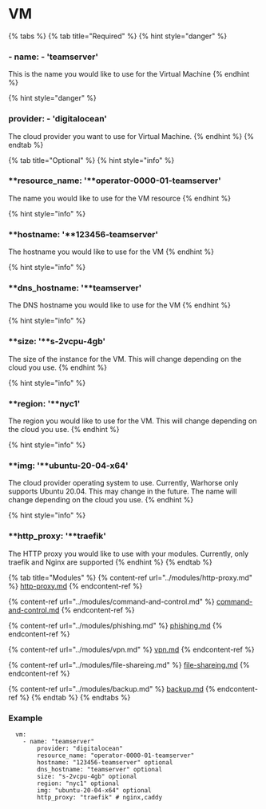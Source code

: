 # VM

{% tabs %}
{% tab title="Required" %}
{% hint style="danger" %}
### - **name: - 'teamserver'**

This is the name you would like to use for the Virtual Machine
{% endhint %}

{% hint style="danger" %}
### **provider: - 'digitalocean'**

The cloud provider you want to use for Virtual Machine.
{% endhint %}
{% endtab %}

{% tab title="Optional" %}
{% hint style="info" %}
### **resource\_name: '**operator-0000-01-teamserver'

The name you would like to use for the VM resource
{% endhint %}

{% hint style="info" %}
### **hostname: '**123456-teamserver'

The hostname you would like to use for the VM
{% endhint %}

{% hint style="info" %}
### **dns\_hostname: '**teamserver'

The DNS hostname you would like to use for the VM
{% endhint %}

{% hint style="info" %}
### **size: '**s-2vcpu-4gb'

The size of the instance for the VM. This will change depending on the cloud you use.
{% endhint %}

{% hint style="info" %}
### **region: '**nyc1'

The region you would like to use for the VM. This will change depending on the cloud you use.
{% endhint %}

{% hint style="info" %}
### **img: '**ubuntu-20-04-x64'

The cloud provider operating system to use. Currently, Warhorse only supports Ubuntu 20.04. This may change in the future. The name will change depending on the cloud you use.
{% endhint %}

{% hint style="info" %}
### **http\_proxy: '**traefik'

The HTTP proxy you would like to use with your modules. Currently, only traefik and Nginx are supported
{% endhint %}
{% endtab %}

{% tab title="Modules" %}
{% content-ref url="../modules/http-proxy.md" %}
[http-proxy.md](../modules/http-proxy.md)
{% endcontent-ref %}

{% content-ref url="../modules/command-and-control.md" %}
[command-and-control.md](../modules/command-and-control.md)
{% endcontent-ref %}

{% content-ref url="../modules/phishing.md" %}
[phishing.md](../modules/phishing.md)
{% endcontent-ref %}

{% content-ref url="../modules/vpn.md" %}
[vpn.md](../modules/vpn.md)
{% endcontent-ref %}

{% content-ref url="../modules/file-shareing.md" %}
[file-shareing.md](../modules/file-shareing.md)
{% endcontent-ref %}

{% content-ref url="../modules/backup.md" %}
[backup.md](../modules/backup.md)
{% endcontent-ref %}
{% endtab %}
{% endtabs %}

### **Example**

```
  vm:
    - name: "teamserver"
        provider: "digitalocean"
        resource_name: "operator-0000-01-teamserver"
        hostname: "123456-teamserver" optional
        dns_hostname: "teamserver" optional
        size: "s-2vcpu-4gb" optional
        region: "nyc1" optional
        img: "ubuntu-20-04-x64" optional
        http_proxy: "traefik" # nginx,caddy
```
